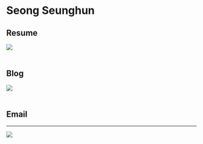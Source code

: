 # Seong Seunghun

## Resume
<a href="https://drive.google.com/file/d/1uG6mEUc0EIxl5C9QDtkAxb_sjWDX3jP7/view?usp=share_link" target="_blank"><img src="https://img.shields.io/badge/-PDF-red?style=for-the-badge"/></a> &nbsp;
<br></br>

## Blog
<a href="https://itsowavy.oopy.io/" target="_blank"><img src="https://img.shields.io/badge/-ITSOWAVY-purple?style=for-the-badge"/></a> &nbsp;
<br></br>

## Email
___

<a href="mailto:itsowavys@gmail.com" target="_blank"><img src="https://img.shields.io/badge/Gmail-EA4335?style=for-the-badge&logo=Gmail&logoColor=white"/></a> &nbsp;

<!--
**itsowavy/itsowavy** is a ✨ _special_ ✨ repository because its `README.md` (this file) appears on your GitHub profile.

Here are some ideas to get you started:

- 🔭 I’m currently working on ...
- 🌱 I’m currently learning ...
- 👯 I’m looking to collaborate on ...
- 🤔 I’m looking for help with ...
- 💬 Ask me about ...
- 📫 How to reach me: ...
- 😄 Pronouns: ...
- ⚡ Fun fact: ...
-->
